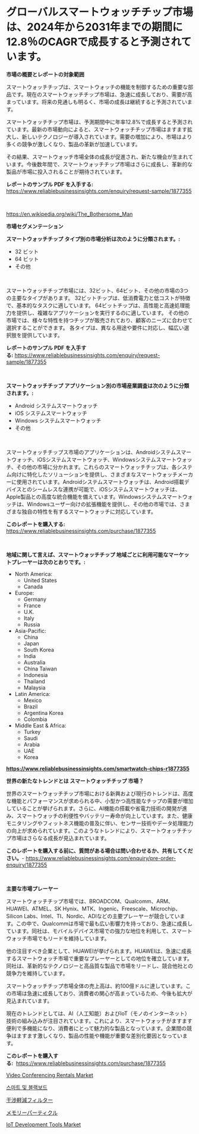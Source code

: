 <p><h1>グローバルスマートウォッチチップ市場は、2024年から2031年までの期間に12.8％のCAGRで成長すると予測されています。</h1></p><p><strong>市場の概要とレポートの対象範囲</strong></p>
<p><p>スマートウォッチチップは、スマートウォッチの機能を制御するための重要な部品です。現在のスマートウォッチチップ市場は、急速に成長しており、需要が高まっています。将来の見通しも明るく、市場の成長は継続すると予測されています。</p><p>スマートウォッチチップ市場は、予測期間中に年率12.8%で成長すると予測されています。最新の市場動向によると、スマートウォッチチップ市場はますます拡大し、新しいテクノロジーが導入されています。需要の増加により、市場はより多くの競争が激しくなり、製品の革新が加速しています。</p><p>その結果、スマートウォッチ市場全体の成長が促進され、新たな機会が生まれています。今後数年間で、スマートウォッチチップ市場はさらに成長し、革新的な製品が市場に投入されることが期待されています。</p></p>
<p><strong>レポートのサンプル PDF を入手する:</strong> <a href="https://www.reliablebusinessinsights.com/enquiry/request-sample/1877355">https://www.reliablebusinessinsights.com/enquiry/request-sample/1877355</a></p>
<p>&nbsp;</p>
<p><a href="https://en.wikipedia.org/wiki/The_Bothersome_Man">https://en.wikipedia.org/wiki/The_Bothersome_Man</a></p>
<p><strong>市場セグメンテーション</strong></p>
<p><strong>スマートウォッチチップ タイプ別の市場分析は次のように分類されます。:</strong></p>
<p><ul><li>32 ビット</li><li>64 ビット</li><li>その他</li></ul></p>
<p>&nbsp;</p>
<p><p>スマートウォッチチップ市場には、32ビット、64ビット、その他の市場の3つの主要なタイプがあります。 32ビットチップは、低消費電力と低コストが特徴で、基本的なタスクに適しています。 64ビットチップは、高性能と高速処理能力を提供し、複雑なアプリケーションを実行するのに適しています。 その他の市場では、様々な特性を持つチップが販売されており、顧客のニーズに合わせて選択することができます。 各タイプは、異なる用途や要件に対応し、幅広い選択肢を提供しています。</p></p>
<p><strong>レポートのサンプル PDF を入手する:</strong>&nbsp;<a href="https://www.reliablebusinessinsights.com/enquiry/request-sample/1877355">https://www.reliablebusinessinsights.com/enquiry/request-sample/1877355</a></p>
<p>&nbsp;</p>
<p><strong> スマートウォッチチップ アプリケーション別の市場産業調査は次のように分類されます。:</strong></p>
<p><ul><li>Android システムスマートウォッチ</li><li>iOS システムスマートウォッチ</li><li>Windows システムスマートウォッチ</li><li>その他</li></ul></p>
<p>&nbsp;</p>
<p><p>スマートウォッチチップス市場のアプリケーションは、Androidシステムスマートウォッチ、iOSシステムスマートウォッチ、Windowsシステムスマートウォッチ、その他の市場に分かれます。これらのスマートウォッチチップは、各システム向けに特化したソリューションを提供し、さまざまなスマートウォッチメーカーに使用されています。Androidシステムスマートウォッチは、Android搭載デバイスとのシームレスな連携が可能で、iOSシステムスマートウォッチは、Apple製品との高度な統合機能を備えています。Windowsシステムスマートウォッチは、Windowsユーザー向けの拡張機能を提供し、その他の市場では、さまざまな独自の特性を有するスマートウォッチに対応しています。</p></p>
<p><strong>このレポートを購入する:</strong>&nbsp; <a href="https://www.reliablebusinessinsights.com/purchase/1877355">https://www.reliablebusinessinsights.com/purchase/1877355</a></p>
<p>&nbsp;</p>
<p><strong>地域に関して言えば、スマートウォッチチップ 地域ごとに利用可能なマーケットプレーヤーは次のとおりです。:</strong></p>
<p><ul>
    <li>
        North America:
        <ul>
            <li>United States</li>
            <li>Canada</li>
        </ul>
    </li>
    <li>
        Europe:
        <ul>
            <li>Germany</li>
            <li>France</li>
            <li>U.K.</li>
            <li>Italy</li>
            <li>Russia</li>
        </ul>
    </li>
    <li>
        Asia-Pacific:
        <ul>
            <li>China</li>
            <li>Japan</li>
            <li>South Korea</li>
            <li>India</li>
            <li>Australia</li>
            <li>China Taiwan</li>
            <li>Indonesia</li>
            <li>Thailand</li>
            <li>Malaysia</li>
        </ul>
    </li>
    <li>
        Latin America:
        <ul>
            <li>Mexico</li>
            <li>Brazil</li>
            <li>Argentina Korea</li>
            <li>Colombia</li>
        </ul>
    </li>
    <li>
        Middle East & Africa:
        <ul>
            <li>Turkey</li>
            <li>Saudi</li>
            <li>Arabia</li>
            <li>UAE</li>
            <li>Korea</li>
        </ul>
    </li>
    </ul></p>
<p><strong><a href="https://www.reliablebusinessinsights.com/smartwatch-chips-r1877355">https://www.reliablebusinessinsights.com/smartwatch-chips-r1877355</a></strong>&nbsp;</p>
<p><strong>世界の新たなトレンドとは スマートウォッチチップ 市場？</strong></p>
<p><p>世界のスマートウォッチチップ市場における新興および現行のトレンドは、高度な機能とパフォーマンスが求められる中、小型かつ高性能なチップの需要が増加していることが挙げられます。さらに、AI機能の搭載や省電力技術の開発が進み、スマートウォッチの利便性やバッテリー寿命が向上しています。また、健康モニタリングやフィットネス機能の普及に伴い、センサー技術やデータ処理能力の向上が求められています。このようなトレンドにより、スマートウォッチチップ市場はさらなる成長が見込まれています。</p></p>
<p><strong>このレポートを購入する前に、質問がある場合は問い合わせるか、共有してください。</strong>- <a href="https://www.reliablebusinessinsights.com/enquiry/pre-order-enquiry/1877355">https://www.reliablebusinessinsights.com/enquiry/pre-order-enquiry/1877355</a></p>
<p>&nbsp;</p>
<p><strong>主要な市場プレーヤー</strong></p>
<p><p>スマートウォッチチップ市場では、BROADCOM、Qualcomm、ARM、HUAWEI、ATMEL、SK Hynix、MTK、Ingenic、Freescale、Microchip、Silicon Labs、Intel、TI、Nordic、ADIなどの主要プレーヤーが競合しています。この中で、Qualcommは市場で最も広い影響力を持っており、急速に成長しています。同社は、モバイルデバイス市場での強力な地位を利用して、スマートウォッチ市場でもリードを維持しています。</p><p>他の注目すべき企業として、HUAWEIが挙げられます。HUAWEIは、急速に成長するスマートウォッチ市場で重要なプレーヤーとしての地位を確立しています。同社は、革新的なテクノロジーと高品質な製品で市場をリードし、競合他社との競争力を維持しています。</p><p>スマートウォッチチップ市場全体の売上高は、約100億ドルに達しています。この市場は急速に成長しており、消費者の関心が高まっているため、今後も拡大が見込まれています。</p><p>現在のトレンドとしては、AI（人工知能）およびIoT（モノのインターネット）技術の組み込みが注目されています。これにより、スマートウォッチがますます便利で多機能になり、消費者にとって魅力的な製品となっています。企業間の競争はますます激しくなり、製品の性能や機能が重要な差別化要因となっています。</p></p>
<p><strong>このレポートを購入する:</strong>&nbsp;&nbsp;<a href="https://www.reliablebusinessinsights.com/purchase/1877355">https://www.reliablebusinessinsights.com/purchase/1877355</a></p>
<p><p><a href="https://github.com/markusgodoy/Market-Research-Report-List-4/blob/main/video-conferencing-rentals-market.md">Video Conferencing Rentals Market</a></p><p><a href="https://github.com/Nicolasrown5/Market-Research-Report-List-1/blob/main/4807711122807.md">스마트 및 블랙보드</a></p><p><a href="https://github.com/schmahlson/Market-Research-Report-List-2/blob/main/2278682110842.md">干渉軽減フィルター</a></p><p><a href="https://github.com/roulaayoub-saad/Market-Research-Report-List-2/blob/main/2357725110746.md">メモリーパーティクル</a></p><p><a href="https://issuu.com/reportprime-2/docs/iot-development-tools-market-size-2030.pptx">IoT Development Tools Market</a></p></p>